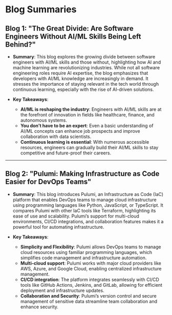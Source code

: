 # Blog Summaries

## Blog 1: "The Great Divide: Are Software Engineers Without AI/ML Skills Being Left Behind?"

- **Summary**: This blog explores the growing divide between software engineers with AI/ML skills and those without, highlighting how AI and machine learning are revolutionizing industries. While not all software engineering roles require AI expertise, the blog emphasizes that developers with AI/ML knowledge are increasingly in demand. It stresses the importance of staying relevant in the tech world through continuous learning, especially with the rise of AI-driven solutions.

- **Key Takeaways**:
  - **AI/ML is reshaping the industry**: Engineers with AI/ML skills are at the forefront of innovation in fields like healthcare, finance, and autonomous systems.
  - **You don’t have to be an expert**: Even a basic understanding of AI/ML concepts can enhance job prospects and improve collaboration with data scientists.
  - **Continuous learning is essential**: With numerous accessible resources, engineers can gradually build their AI/ML skills to stay competitive and future-proof their careers.
  
---

## Blog 2: "Pulumi: Making Infrastructure as Code Easier for DevOps Teams"

- **Summary**: This blog introduces Pulumi, an Infrastructure as Code (IaC) platform that enables DevOps teams to manage cloud infrastructure using programming languages like Python, JavaScript, or TypeScript. It compares Pulumi with other IaC tools like Terraform, highlighting its ease of use and scalability. Pulumi’s support for multi-cloud environments, CI/CD integrations, and collaboration features makes it a powerful tool for automating infrastructure.

- **Key Takeaways**:
  - **Simplicity and Flexibility**: Pulumi allows DevOps teams to manage cloud resources using familiar programming languages, which simplifies code management and infrastructure automation.
  - **Multi-cloud support**: Pulumi works with major cloud providers like AWS, Azure, and Google Cloud, enabling centralized infrastructure management.
  - **CI/CD integration**: The platform integrates seamlessly with CI/CD tools like GitHub Actions, Jenkins, and GitLab, allowing for efficient deployment and infrastructure updates.
  - **Collaboration and Security**: Pulumi’s version control and secure management of sensitive data streamline team collaboration and enhance security.

